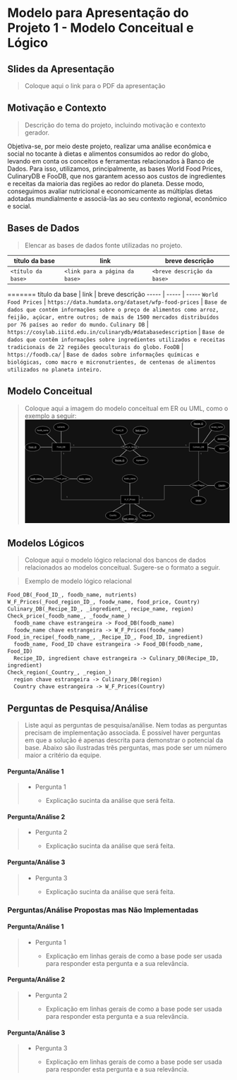 # Modelo para Apresentação do Projeto 1 - Modelo Conceitual e Lógico

## Slides da Apresentação

> Coloque aqui o link para o PDF da apresentação

## Motivação e Contexto

> Descrição do tema do projeto, incluindo motivação e contexto gerador.

Objetiva-se, por meio deste projeto, realizar uma análise econômica e social no tocante à dietas e alimentos consumidos ao redor do globo, levando em conta os conceitos e ferramentas relacionados à Banco de Dados.
Para isso, utilizamos, principalmente, as bases World Food Prices, CulinaryDB e FooDB, que nos garantem acesso aos custos de ingredientes e receitas da maioria das regiões ao redor do planeta. Desse modo, conseguimos avaliar nutricional e economicamente as múltiplas dietas adotadas mundialmente e associá-las ao seu contexto regional, econômico e social.

## Bases de Dados

> Elencar as bases de dados fonte utilizadas no projeto.

| título da base     | link                           | breve descrição             |
| ------------------ | ------------------------------ | --------------------------- |
| `<título da base>` | `<link para a página da base>` | `<breve descrição da base>` |
=======
título da base | link | breve descrição
----- | ----- | -----
`World Food Prices` | `https://data.humdata.org/dataset/wfp-food-prices` | `Base de dados que contém informações sobre o preço de alimentos como arroz, feijão, açúcar, entre outros; de mais de 1500 mercados distribuídos por 76 países ao redor do mundo.`
`Culinary DB` | `https://cosylab.iiitd.edu.in/culinarydb/#databasedescription` | `Base de dados que contêm informações sobre ingredientes utilizados e receitas tradicionais de 22 regiões geoculturais do globo.`
`FooDB` | `https://foodb.ca/` | `Base de dados sobre informações químicas e biológicas, como macro e micronutrientes, de centenas de alimentos utilizados no planeta inteiro.`

## Modelo Conceitual

> Coloque aqui a imagem do modelo conceitual em ER ou UML, como o exemplo a seguir:
> <img src="../images/ER - Projeto1.jpeg" width="800px" height="auto">

## Modelos Lógicos

> Coloque aqui o modelo lógico relacional dos bancos de dados relacionados ao modelos conceitual. Sugere-se o formato a seguir.

> Exemplo de modelo lógico relacional

```
Food_DB(_Food_ID_, foodb_name, nutrients)
W_F_Prices(_Food_region_ID_, foodw_name, food_price, Country)
Culinary_DB(_Recipe_ID_, _ingredient_, recipe_name, region)
Check_price(_foodb_name_, _foodw_name_)
  foodb_name chave estrangeira -> Food_DB(foodb_name)
  foodw_name chave estrangeira -> W_F_Prices(foodw_name)
Food_in_recipe(_foodb_name_, _Recipe_ID_, Food_ID, ingredient)
  foodb_name, Food_ID chave estrangeira -> Food_DB(foodb_name, Food_ID)
  Recipe_ID, ingredient chave estrangeira -> Culinary_DB(Recipe_ID, ingredient)
Check_region(_Country_, _region_)
  region chave estrangeira -> Culinary_DB(region)
  Country chave estrangeira -> W_F_Prices(Country)
```

## Perguntas de Pesquisa/Análise

> Liste aqui as perguntas de pesquisa/análise. Nem todas as perguntas precisam de implementação associada. É possível haver perguntas em que a solução é apenas descrita para demonstrar o potencial da base. Abaixo são ilustradas três perguntas, mas pode ser um número maior a critério da equipe.

#### Pergunta/Análise 1

> - Pergunta 1
>
>   - Explicação sucinta da análise que será feita.

#### Pergunta/Análise 2

> - Pergunta 2
>
>   - Explicação sucinta da análise que será feita.

#### Pergunta/Análise 3

> - Pergunta 3
>
>   - Explicação sucinta da análise que será feita.

### Perguntas/Análise Propostas mas Não Implementadas

#### Pergunta/Análise 1

> - Pergunta 1
>
>   - Explicação em linhas gerais de como a base pode ser usada para responder esta pergunta e a sua relevância.

#### Pergunta/Análise 2

> - Pergunta 2
>
>   - Explicação em linhas gerais de como a base pode ser usada para responder esta pergunta e a sua relevância.

#### Pergunta/Análise 3

> - Pergunta 3
>
>   - Explicação em linhas gerais de como a base pode ser usada para responder esta pergunta e a sua relevância.
